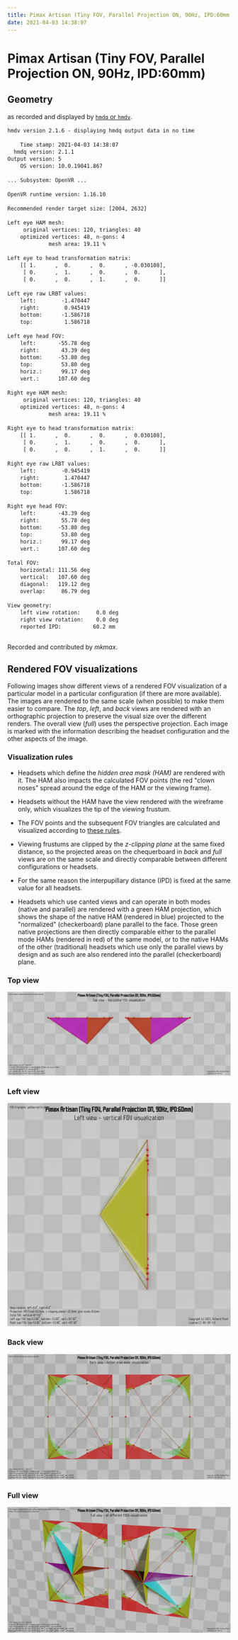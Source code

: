 ```yaml
---
title: Pimax Artisan (Tiny FOV, Parallel Projection ON, 90Hz, IPD:60mm)
date: 2021-04-03 14:38:07
---
```

# Pimax Artisan (Tiny FOV, Parallel Projection ON, 90Hz, IPD:60mm)

## Geometry

as recorded and displayed by [`hmdq` or `hmdv`](https://github.com/risa2000/hmdq).
```
hmdv version 2.1.6 - displaying hmdq output data in no time

    Time stamp: 2021-04-03 14:38:07
  hmdq version: 2.1.1
Output version: 5
    OS version: 10.0.19041.867

... Subsystem: OpenVR ...

OpenVR runtime version: 1.16.10

Recommended render target size: [2004, 2632]

Left eye HAM mesh:
     original vertices: 120, triangles: 40
    optimized vertices: 48, n-gons: 4
             mesh area: 19.11 %

Left eye to head transformation matrix:
    [[ 1.      ,  0.      ,  0.      , -0.030108],
     [ 0.      ,  1.      ,  0.      ,  0.      ],
     [ 0.      ,  0.      ,  1.      ,  0.      ]]

Left eye raw LRBT values:
    left:        -1.470447
    right:        0.945419
    bottom:      -1.586718
    top:          1.586718

Left eye head FOV:
    left:       -55.78 deg
    right:       43.39 deg
    bottom:     -53.80 deg
    top:         53.80 deg
    horiz.:      99.17 deg
    vert.:      107.60 deg

Right eye HAM mesh:
     original vertices: 120, triangles: 40
    optimized vertices: 48, n-gons: 4
             mesh area: 19.11 %

Right eye to head transformation matrix:
    [[ 1.      ,  0.      ,  0.      ,  0.030108],
     [ 0.      ,  1.      ,  0.      ,  0.      ],
     [ 0.      ,  0.      ,  1.      ,  0.      ]]

Right eye raw LRBT values:
    left:        -0.945419
    right:        1.470447
    bottom:      -1.586718
    top:          1.586718

Right eye head FOV:
    left:       -43.39 deg
    right:       55.78 deg
    bottom:     -53.80 deg
    top:         53.80 deg
    horiz.:      99.17 deg
    vert.:      107.60 deg

Total FOV:
    horizontal: 111.56 deg
    vertical:   107.60 deg
    diagonal:   119.12 deg
    overlap:     86.79 deg

View geometry:
    left view rotation:     0.0 deg
    right view rotation:    0.0 deg
    reported IPD:          60.2 mm


```
Recorded and contributed by _mkmax_.

## Rendered FOV visualizations

Following images show different views of a rendered FOV visualization of a
particular model in a particular configuration (if there are more available).
The images are rendered to the same scale (when possible) to make them easier
to compare. The _top_, _left_, and _back_ views are rendered with an
orthographic projection to preserve the visual size over the different renders.
The overall view (_full_) uses the perspective projection. Each image is marked
with the information describing the headset configuration and the other aspects
of the image.

### Visualization rules

* Headsets which define the _hidden area mask (HAM)_ are rendered with it. The
  HAM also impacts the calculated FOV points (the red "clown noses" spread
  around the edge of the HAM or the viewing frame).

* Headsets without the HAM have the view rendered with the wireframe only, which
  visualizes the tip of the viewing frustum.

* The FOV points and the subsequent FOV triangles are calculated and visualized
  according to [these
  rules](https://risa2000.github.io/vrdocs/docs/hmd_fov_calculation).

* Viewing frustums are clipped by the _z-clipping plane_ at the same fixed
  distance, so the projected areas on the chequerboard in _back_ and _full_
  views are on the same scale and directly comparable between different
  configurations or headsets.

* For the same reason the interpupillary distance (IPD) is fixed at the same
  value for all headsets.

* Headsets which use canted views and can operate in both modes (native and
  parallel) are rendered with a green HAM projection, which shows the shape of
  the native HAM (rendered in blue) projected to the "normalized"
  (checkerboard) plane parallel to the face. Those green native projections are
  then directly comparable either to the parallel mode HAMs (rendered in red)
  of the same model, or to the native HAMs of the other (traditional) headsets
  which use only the parallel views by design and as such are also rendered
  into the parallel (checkerboard) plane.

### Top view
[![Pimax Artisan (Tiny FOV, Parallel Projection ON, 90Hz, IPD:60mm) - top view](../images/PimaxArtisan_Tiny_PP_R90_I60_top.dmx.png)](../images/PimaxArtisan_Tiny_PP_R90_I60_top.dmx.png)

### Left view
[![Pimax Artisan (Tiny FOV, Parallel Projection ON, 90Hz, IPD:60mm) - left view](../images/PimaxArtisan_Tiny_PP_R90_I60_left.dmx.png)](../images/PimaxArtisan_Tiny_PP_R90_I60_left.dmx.png)

### Back view
[![Pimax Artisan (Tiny FOV, Parallel Projection ON, 90Hz, IPD:60mm) - back view](../images/PimaxArtisan_Tiny_PP_R90_I60_back.dmx.png)](../images/PimaxArtisan_Tiny_PP_R90_I60_back.dmx.png)

### Full view
[![Pimax Artisan (Tiny FOV, Parallel Projection ON, 90Hz, IPD:60mm) - full view](../images/PimaxArtisan_Tiny_PP_R90_I60_over.dmx.png)](../images/PimaxArtisan_Tiny_PP_R90_I60_over.dmx.png)

